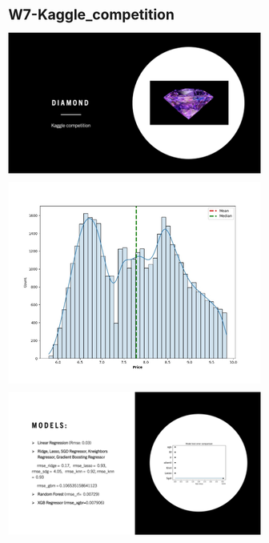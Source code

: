 # W7-Kaggle_competition

![Imagen_text](https://github.com/Carmen-r/W7-Kaggle_competition/blob/main/images/diamond.jpg)

![Imagen_text](https://github.com/Carmen-r/W7-Kaggle_competition/blob/main/images/Target.jpg)

![Imagen_text](https://github.com/Carmen-r/W7-Kaggle_competition/blob/main/images/conclusion.jpg)
